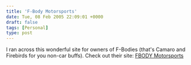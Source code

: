 ```yaml
---
title: 'F-Body Motorsports'
date: Tue, 08 Feb 2005 22:09:01 +0000
draft: false
tags: [Personal]
type: post
---
```


I ran across this wonderful site for owners of F-Bodies (that's Camaro and Firebirds for you non-car buffs). Check out their site: [FBODY Motorsports](http://www.fbodymotorsports.com/)